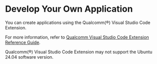 # Develop Your Own Application

You can create applications using the Qualcomm(®) Visual Studio Code Extension.

For more information, refer to [Qualcomm Visual Studio Code Extension Reference Guide](https://docs.qualcomm.com/bundle/publicresource/topics/80-79972-1/quick_start.html).

Qualcomm(®) Visual Studio Code Extension may not support the Ubuntu 24.04 software version. 
